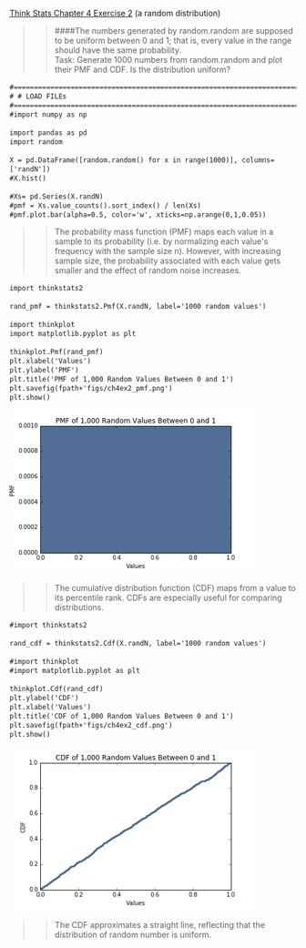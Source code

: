 [Think Stats Chapter 4 Exercise 2](http://greenteapress.com/thinkstats2/html/thinkstats2005.html#toc41) (a random distribution)

> > ####The numbers generated by random.random are supposed to be uniform between 0 and 1; that is, every value in the range should have the same probability.  
> > Task: Generate 1000 numbers from random.random and plot their PMF and CDF. Is the distribution uniform?

```{python}
#==============================================================================
# # LOAD FILEs
#==============================================================================
#import numpy as np

import pandas as pd
import random

X = pd.DataFrame([random.random() for x in range(1000)], columns= ['randN'])
#X.hist()

#Xs= pd.Series(X.randN)
#pmf = Xs.value_counts().sort_index() / len(Xs)
#pmf.plot.bar(alpha=0.5, color='w', xticks=np.arange(0,1,0.05))

```

> > The probability mass function (PMF) maps each value in a sample to its probability (i.e. by normalizing each value's frequency with the sample size n). However, with increasing sample size, the probability associated with each value gets smaller and the effect of random noise increases.


```{python}
import thinkstats2

rand_pmf = thinkstats2.Pmf(X.randN, label='1000 random values')

import thinkplot
import matplotlib.pyplot as plt

thinkplot.Pmf(rand_pmf)
plt.xlabel('Values')
plt.ylabel('PMF')
plt.title('PMF of 1,000 Random Values Between 0 and 1')
plt.savefig(fpath+'figs/ch4ex2_pmf.png')
plt.show()

```
<img src="https://github.com/hengrumay/dsp/blob/master/statistics/figs/ch4ex2_pmf.png?raw=true">  


> > The cumulative distribution function (CDF) maps from a value to its percentile rank. CDFs are especially useful for comparing distributions.

```{python}
#import thinkstats2

rand_cdf = thinkstats2.Cdf(X.randN, label='1000 random values')

#import thinkplot
#import matplotlib.pyplot as plt

thinkplot.Cdf(rand_cdf)
plt.ylabel('CDF')
plt.xlabel('Values')
plt.title('CDF of 1,000 Random Values Between 0 and 1')
plt.savefig(fpath+'figs/ch4ex2_cdf.png')
plt.show()

```

<img src="https://github.com/hengrumay/dsp/blob/master/statistics/figs/ch4ex2_cdf.png?raw=true">  


> >The CDF approximates a straight line, reflecting that the distribution of random number is uniform.
